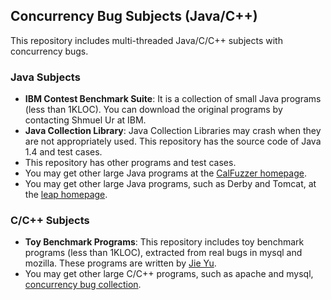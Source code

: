 ## Concurrency Bug Subjects (Java/C++) ##
This repository includes multi-threaded Java/C/C++ subjects with concurrency bugs. 

### Java Subjects ###
- **IBM Contest Benchmark Suite**: It is a collection of small Java programs (less than 1KLOC). You can download the original programs by contacting Shmuel Ur at IBM.
- **Java Collection Library**: Java Collection Libraries may crash when they are not appropriately used. This repository has the source code of Java 1.4 and test cases.
- This repository has other programs and test cases.
- You may get other large Java programs at the [CalFuzzer homepage](http://srl.cs.berkeley.edu/~ksen/calfuzzer/).
- You may get other large Java programs, such as Derby and Tomcat, at the [leap homepage](http://www.cse.ust.hk/prism/leap/).

### C/C++ Subjects ###
- **Toy Benchmark Programs**: This repository includes toy benchmark programs (less than 1KLOC), extracted from real bugs in mysql and mozilla. These programs are written by [Jie Yu](https://github.com/jieyu).
- You may get other large C/C++ programs, such as apache and mysql, [concurrency bug collection](https://github.com/jieyu/concurrency-bugs).